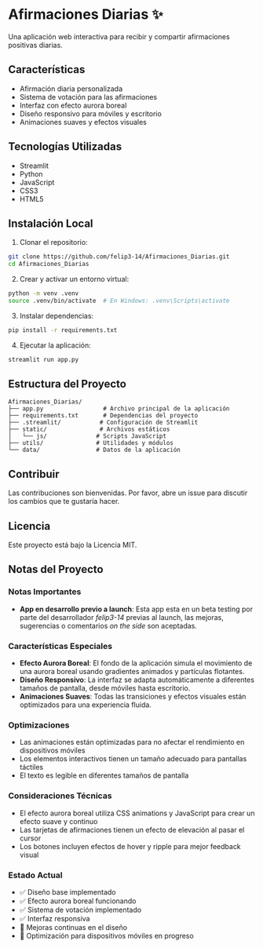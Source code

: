 # Afirmaciones Diarias ✨

Una aplicación web interactiva para recibir y compartir afirmaciones positivas diarias.

## Características

- Afirmación diaria personalizada
- Sistema de votación para las afirmaciones
- Interfaz con efecto aurora boreal
- Diseño responsivo para móviles y escritorio
- Animaciones suaves y efectos visuales

## Tecnologías Utilizadas

- Streamlit
- Python
- JavaScript
- CSS3
- HTML5

## Instalación Local

1. Clonar el repositorio:
```bash
git clone https://github.com/felip3-14/Afirmaciones_Diarias.git
cd Afirmaciones_Diarias
```

2. Crear y activar un entorno virtual:
```bash
python -m venv .venv
source .venv/bin/activate  # En Windows: .venv\Scripts\activate
```

3. Instalar dependencias:
```bash
pip install -r requirements.txt
```

4. Ejecutar la aplicación:
```bash
streamlit run app.py
```

## Estructura del Proyecto

```
Afirmaciones_Diarias/
├── app.py                 # Archivo principal de la aplicación
├── requirements.txt       # Dependencias del proyecto
├── .streamlit/           # Configuración de Streamlit
├── static/               # Archivos estáticos
│   └── js/              # Scripts JavaScript
├── utils/               # Utilidades y módulos
└── data/                # Datos de la aplicación
```

## Contribuir

Las contribuciones son bienvenidas. Por favor, abre un issue para discutir los cambios que te gustaría hacer.

## Licencia

Este proyecto está bajo la Licencia MIT.

## Notas del Proyecto

### Notas Importantes
- **App en desarrollo previo a launch**: Esta app esta en un beta testing por parte del desarrollador *felip3-14*
previas al launch, las mejoras, sugerencias o comentarios *on the side* son aceptadas. 

### Características Especiales
- **Efecto Aurora Boreal**: El fondo de la aplicación simula el movimiento de una aurora boreal usando gradientes animados y partículas flotantes.
- **Diseño Responsivo**: La interfaz se adapta automáticamente a diferentes tamaños de pantalla, desde móviles hasta escritorio.
- **Animaciones Suaves**: Todas las transiciones y efectos visuales están optimizados para una experiencia fluida.

### Optimizaciones
- Las animaciones están optimizadas para no afectar el rendimiento en dispositivos móviles
- Los elementos interactivos tienen un tamaño adecuado para pantallas táctiles
- El texto es legible en diferentes tamaños de pantalla

### Consideraciones Técnicas
- El efecto aurora boreal utiliza CSS animations y JavaScript para crear un efecto suave y continuo
- Las tarjetas de afirmaciones tienen un efecto de elevación al pasar el cursor
- Los botones incluyen efectos de hover y ripple para mejor feedback visual

### Estado Actual
- ✅ Diseño base implementado
- ✅ Efecto aurora boreal funcionando
- ✅ Sistema de votación implementado
- ✅ Interfaz responsiva
- 🔄 Mejoras continuas en el diseño
- 📱 Optimización para dispositivos móviles en progreso 